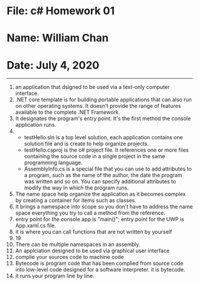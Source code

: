 # File: c# Homework 01
# Name: William Chan
# Date: July 4, 2020

---
1. an application that dsigned to be used via a text-only computer interface. 
1. .NET core template is for building portable applications that can also run on other operating systems. It doesn't provide the range of features available to the complete .NET Framework.
1. It designates the program's entry point. It's the first method the console application runs. 
1. 
	* testHello.sln is a top level solution, each application contains one solution file and is create to help organize projects. 
	* testHello.csproj is the c# project file. It references one or more files containing the source code in a single project in the same programming language. 
	* AssemblyInfo.cs is a special file that you can use to add attributes to a program, such as the name of the author, the date the program was written and so on. You can specify additional attributes to modify the way in which the program runs.   
1. The name space help organize the application as it becomes complex by creating a container for items such as classes. 
1. It brings a namespace into scope so you don't have to address the name space everything you try to call a method from the reference.
1. entry point for the console app is "main()"; entry point for the UWP is App.xaml.cs file.
1. it is where you can call functions that are not written by yourself
1. 19
1. There can be multiple namespaces in an assembly.
1. An applciation designed to be used via graphical user interface 
1. complie your sources code to machine code
1. Bytecode is program code that has been complied from source code into low-level code designed for a software interpreter. it is bytecode.
1. it runs your program line by line. 